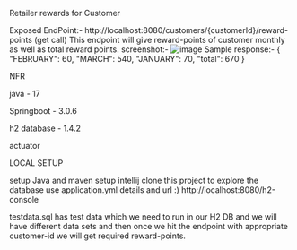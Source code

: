 Retailer rewards for Customer

Exposed EndPoint:- http://localhost:8080/customers/{customerId}/reward-points (get call)
This endpoint will give reward-points of customer monthly as well as total reward points.
screenshot:- ![image](https://github.com/sailesh2155/customer-retail-rewards/assets/76978528/0810f1ad-aa33-438f-a40a-3410bf9ffd4d)
Sample response:-
{
    "FEBRUARY": 60,
    "MARCH": 540,
    "JANUARY": 70,
    "total": 670
}


NFR

java - 17

Springboot - 3.0.6

h2 database - 1.4.2

actuator

LOCAL SETUP

setup Java and maven
setup intellij
clone this project
to explore the database use application.yml details and url :) http://localhost:8080/h2-console

testdata.sql has test data which we need to run in our H2 DB and we will have different data sets and then once we hit the endpoint with appropriate customer-id we will get required reward-points.
